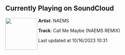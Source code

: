 ## Currently Playing on SoundCloud

[<img align="left" width="100" src="https://i1.sndcdn.com/artworks-wnOIIiTMtROtnghl-N2PA7A-t500x500.jpg">](https://soundcloud.com/naemsofficial/call-me-maybe-naems-remix-1)

**Artist**: NAEMS 

**Track**: Call Me Maybe (NAEMS REMIX)

Last updated at 10/16/2023 10:31
